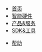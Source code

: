 <div class="nav-header">
	<a href="/" class="docs-logo"></a>
</div>
<div class="nav-menu">

- [首页](/)
- <a href="javascript:void(0);">智能硬件<i class="fa fa-angle-down"></i></a>
  <!-- - [血压计](/hardware/sphygmomanometer/README)
  - [智能手环](/hardware/wristbrand/README)
  - [体脂秤](/hardware/scale/README)
  - [智能手表](/hardware/watch/README) -->
- <a href="javascript:void(0);">产品&服务<i class="fa fa-angle-down"></i></a>
  <!-- - [技术服务](/product/tech/README) -->
- <a href="javascript:void(0);">SDK&工具<i class="fa fa-angle-down"></i></a>
  <!-- - [SDK 集成](/develop-native/apply)
  - [SDK 下载](/develop-native/download/README) -->
<!-- - [API 文档](develop-cloud/api/sign) -->
<!-- - [解决方案](solution/drugstore/README) -->
- [帮助](FAQ/README)

</div>
<div class="nav-right">
  <div class='nav-menu-collapse'>
    <div class="nav-menu-toggle"><div class="nav-menu-toggle-button"><i class="fa fa-align-justify"></i></div></div>
  </div>
  <div class='nav-search'>
  </div>
</div>
